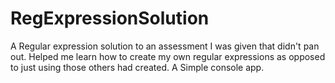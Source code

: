 # RegExpressionSolution
A Regular expression solution to an assessment I was given that didn't pan out. Helped me learn how to create my own regular expressions as opposed to just using those others had created.
A Simple console app.
